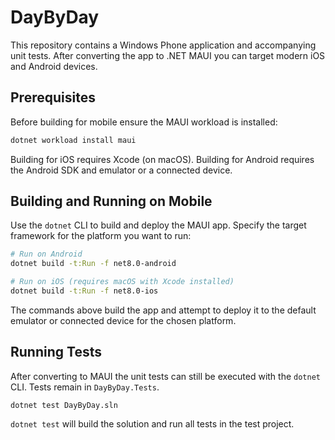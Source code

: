 # DayByDay

This repository contains a Windows Phone application and accompanying unit tests.
After converting the app to .NET MAUI you can target modern iOS and Android devices.

## Prerequisites

Before building for mobile ensure the MAUI workload is installed:

```bash
dotnet workload install maui
```

Building for iOS requires Xcode (on macOS). Building for Android requires the
Android SDK and emulator or a connected device.

## Building and Running on Mobile

Use the `dotnet` CLI to build and deploy the MAUI app. Specify the target
framework for the platform you want to run:

```bash
# Run on Android
dotnet build -t:Run -f net8.0-android

# Run on iOS (requires macOS with Xcode installed)
dotnet build -t:Run -f net8.0-ios
```

The commands above build the app and attempt to deploy it to the default
emulator or connected device for the chosen platform.


## Running Tests

After converting to MAUI the unit tests can still be executed with the
`dotnet` CLI. Tests remain in `DayByDay.Tests`.

```
dotnet test DayByDay.sln
```

`dotnet test` will build the solution and run all tests in the test project.
